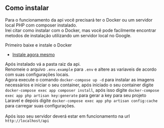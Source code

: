 ## Como instalar

Para o funcionamento da api você precisará ter o Docker ou um servidor local PHP com composer instalado.<br />
Irei citar como instalar com o Docker, mas você pode facilmente encontrar metodos de instalação utilizando um servidor local no Google.<br />

Primeiro baixe e instale o Docker

-   [Instale agora mesmo](https://www.docker.com/)

Após instalado vá a pasta raiz da api.<br />
Renomeie o arquivo `.env.example` para `.env` e altere as variaveis de acordo com suas configurações locais.<br />
Agora execute o comando `docker-compose up -d` para instalar as imagens necessários e iniciar o seu container, após iniciado o seu container digite `docker-compose exec app composer install`, após isso digite `docker-compose exec app php artisan key:generate` para gerar a key para seu projeto Laravel e depois digite `docker-compose exec app php artisan config:cache` para carregar suas configurações.<br />
<br />
Após isso seu servidor deverá estar em funcionamento na url `http://localhost/api`
